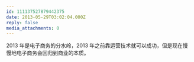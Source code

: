 ```yaml
---
id: 111137527879442375
date: 2013-05-29T03:02:04.000Z
reply: false
media_attachments: 0
---
```


2013 年是电子商务的分水岭，2013 年之前靠运营技术就可以成功，但是现在慢慢地电子商务会回归到商业的本质。


